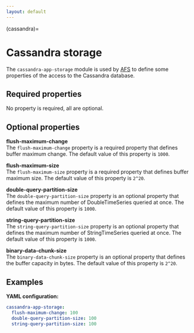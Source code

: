 ```yaml
---
layout: default
---
```

(cassandra)=
# Cassandra storage

The `cassandra-app-storage` module is used by [AFS](../data/storage) to define some properties of the access to the Cassandra database.

## Required properties

No property is required, all are optional.

## Optional properties

**flush-maximum-change**  
The `flush-maximum-change` property is a required property that defines buffer maximum change. The default value of this property is `1000`.

**flush-maximum-size**  
The `flush-maximum-size` property is a required property that defines buffer maximum size. The default value of this property is `2^20`.

**double-query-partition-size**  
The `double-query-partition-size` property is an optional property that defines the maximum number of DoubleTimeSeries queried at once. The default value of this property is `1000`.

**string-query-partition-size**  
The `string-query-partition-size` property is an optional property that defines the maximum number of StringTimeSeries queried at once. The default value of this property is `1000`.

**binary-data-chunk-size**  
The `binary-data-chunk-size` property is an optional property that defines the buffer capacity in bytes. The default value of this property is `2^20`.

## Examples

**YAML configuration:**
```yaml
cassandra-app-storage:
  flush-maximum-change: 100
  double-query-partition-size: 100
  string-query-partition-size: 100
```
